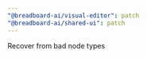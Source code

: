 ```yaml
---
"@breadboard-ai/visual-editor": patch
"@breadboard-ai/shared-ui": patch
---
```


Recover from bad node types
